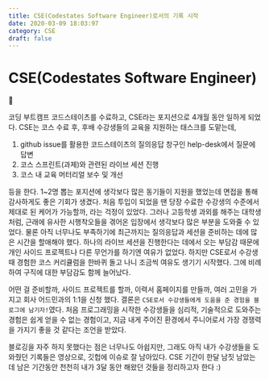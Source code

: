 ```yaml
---
title: CSE(Codestates Software Engineer)로서의 기록 시작
date: 2020-03-09 18:03:97
category: CSE
draft: false
---
```


# CSE(Codestates Software Engineer)

🚀

코딩 부트캠프 코드스테이츠를 수료하고, CSE라는 포지션으로 4개월 동안 일하게 되었다.
CSE는 코스 수료 후, 후배 수강생들의 교육을 지원하는 태스크를 도맡는데,

1. github issue를 활용한 코드스테이츠의 질의응답 창구인 help-desk에서 질문에 답변
2. 코스 스프린트(과제)와 관련된 라이브 세션 진행
3. 코스 내 교육 머터리얼 보수 및 개선

등을 한다.
1~2명 뽑는 포지션에 생각보다 많은 동기들이 지원을 했었는데 면접을 통해 감사하게도 좋은 기회가 생겼다.
처음 투입이 되었을 땐 당장 수료한 수강생의 수준에서 제대로 된 케어가 가능할까, 라는 걱정이 있었다.
그러나 고등학생 과외를 해주는 대학생처럼, 근래에 유사한 시행착오들을 겪어온 입장에서 생각보다 많은 부분을 도와줄 수 있었다. 물론 아직 너무나도 부족하기에 최근까지는 질의응답과 세션을 준비하는 데에 많은 시간을 할애해야 했다. 하나의 라이브 세션을 진행한다는 데에서 오는 부담감 때문에 개인 사이드 프로젝트나 다른 무언가를 하기엔 여유가 없었다. 하지만 CSE로서 수강생 때 경험한 코스 커리큘럼을 한바퀴 돌고 나니 조금씩 여유도 생기기 시작했다. 그에 비례하여 구직에 대한 부담감도 함께 늘어났다.

어떤 걸 준비할까, 사이드 프로젝트를 할까, 이력서 홈페이지를 만들까, 여러 고민을 가지고 회사 어드민과의 1:1을 신청 했다. 결론은 `CSE로서 수강생들에게 도움을 준 경험을 블로그에 남기자!`였다. 처음 프로그래밍을 시작한 수강생들을 심리적, 기술적으로 도와주는 경험은 쉽게 얻을 수 없는 경험이고, 지금 내게 주어진 환경에서 주니어로서 가장 경쟁력을 가지기 좋을 것 같다는 조언을 받았다.

블로깅을 자주 하지 못했다는 점은 너무나도 아쉽지만, 그래도 아직 내가 수강생들을 도와줬던 기록들은 영상으로, 깃헙에 이슈로 잘 남아있다. CSE 기간이 한달 남짓 남았는데 남은 기간동안 천천히 내가 3달 동안 해왔던 것들을 정리하고자 한다 :)
